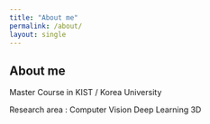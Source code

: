 ```yaml
---
title: "About me"
permalink: /about/
layout: single
---
```


## About me

Master Course in KIST / Korea University

Research area : Computer Vision
                Deep Learning
                3D